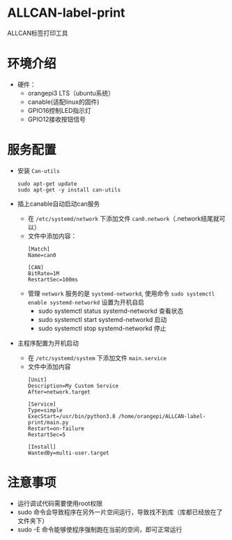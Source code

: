 # ALLCAN-label-print
ALLCAN标签打印工具

# 环境介绍
- 硬件：
    - orangepi3 LTS（ubuntu系统）
    - canable(适配linux的固件)
    - GPIO16控制LED指示灯
    - GPIO12接收按钮信号

# 服务配置
- 安装 `Can-utils` 
    ```
    sudo apt-get update
    sudo apt-get -y install can-utils
    ```

- 插上canable自动启动can服务
    - 在 `/etc/systemd/network` 下添加文件 `can0.network`（.network结尾就可以）
    - 文件中添加内容：
        ```
        [Match]
        Name=can0

        [CAN]
        BitRate=1M
        RestartSec=100ms
        ```
    - 管理 `network` 服务的是 `systemd-networkd`, 使用命令 `sudo systemctl enable systemd-networkd` 设置为开机自启
        - sudo systemctl status systemd-networkd 查看状态
        - sudo systemctl start systemd-networkd 启动
        - sudo systemctl stop systemd-networkd 停止

- 主程序配置为开机启动
    - 在 `/etc/systemd/system` 下添加文件 `main.service`
    - 文件中添加内容
        ```
        [Unit]
        Description=My Custom Service
        After=network.target

        [Service]
        Type=simple
        ExecStart=/usr/bin/python3.8 /home/orangepi/ALLCAN-label-print/main.py
        Restart=on-failure
        RestartSec=5

        [Install]
        WantedBy=multi-user.target
        ```
        
# 注意事项
- 运行调试代码需要使用root权限
- sudo 命令会导致程序在另外一片空间运行，导致找不到库（库都已经放在了文件夹下）
- sudo -E 命令能够使程序强制跑在当前的空间，即可正常运行